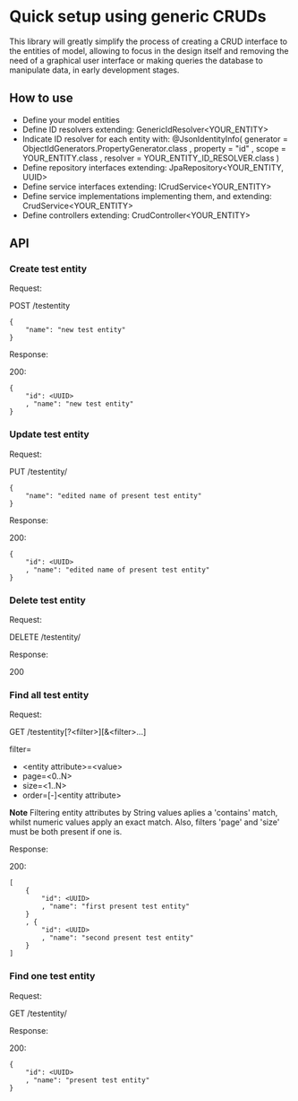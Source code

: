 # Quick setup using generic CRUDs

This library will greatly simplify the process of creating
a CRUD interface to the entities of model, allowing to focus
in the design itself and removing the need of a graphical
user interface or making queries the database to manipulate
data, in early development stages.

## How to use

- Define your model entities
- Define ID resolvers extending: GenericIdResolver<YOUR_ENTITY>
- Indicate ID resolver for each entity with:
@JsonIdentityInfo(
        generator = ObjectIdGenerators.PropertyGenerator.class
        , property = "id"
        , scope = YOUR_ENTITY.class
        , resolver = YOUR_ENTITY_ID_RESOLVER.class
)
- Define repository interfaces extending: JpaRepository<YOUR_ENTITY, UUID>
- Define service interfaces extending: ICrudService<YOUR_ENTITY>
- Define service implementations implementing them, and extending: CrudService<YOUR_ENTITY>
- Define controllers extending: CrudController<YOUR_ENTITY>

## API

### Create test entity

Request:

POST /testentity
```
{
	"name": "new test entity"
}
```

Response:

200:
```
{
    "id": <UUID>
    , "name": "new test entity"
}
```

### Update test entity

Request:

PUT /testentity/<UUID>
```
{
    "name": "edited name of present test entity"
}
```

Response:

200:
```
{
    "id": <UUID>
    , "name": "edited name of present test entity"
}
```

### Delete test entity

Request:

DELETE /testentity/<UUID>

Response:

200

### Find all test entity

Request:

GET /testentity[?\<filter>][&\<filter>...]

filter=
- \<entity attribute>=\<value>
- page=<0..N>
- size=<1..N>
- order=[-]\<entity attribute>

**Note**
Filtering entity attributes by String values aplies a 'contains'
match, whilst numeric values apply an exact match. Also, filters
'page' and 'size' must be both present if one is.

Response:

200:
```
[
    {
        "id": <UUID>
        , "name": "first present test entity"
    }
    , {
        "id": <UUID>
        , "name": "second present test entity"
    }
]
```

### Find one test entity

Request:

GET /testentity/<UUID>

Response:

200:
```
{
    "id": <UUID>
    , "name": "present test entity"
}
```
